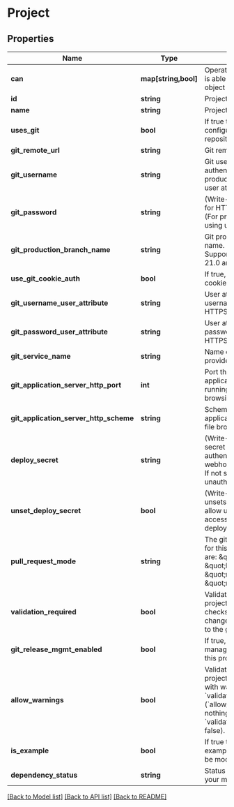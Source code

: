 # Project

## Properties
Name | Type | Description | Notes
------------ | ------------- | ------------- | -------------
**can** | **map[string,bool]** | Operations the current user is able to perform on this object | [optional] 
**id** | **string** | Project Id | [optional] 
**name** | **string** | Project display name | [optional] 
**uses_git** | **bool** | If true the project is configured with a git repository | [optional] 
**git_remote_url** | **string** | Git remote repository url | [optional] 
**git_username** | **string** | Git username for HTTPS authentication. (For production only, if using user attributes.) | [optional] 
**git_password** | **string** | (Write-Only) Git password for HTTPS authentication. (For production only, if using user attributes.) | [optional] 
**git_production_branch_name** | **string** | Git production branch name. Defaults to master. Supported only in Looker 21.0 and higher. | [optional] 
**use_git_cookie_auth** | **bool** | If true, the project uses a git cookie for authentication. | [optional] 
**git_username_user_attribute** | **string** | User attribute name for username in per-user HTTPS authentication. | [optional] 
**git_password_user_attribute** | **string** | User attribute name for password in per-user HTTPS authentication. | [optional] 
**git_service_name** | **string** | Name of the git service provider | [optional] 
**git_application_server_http_port** | **int** | Port that HTTP(S) application server is running on (for PRs, file browsing, etc.) | [optional] 
**git_application_server_http_scheme** | **string** | Scheme that is running on application server (for PRs, file browsing, etc.) | [optional] 
**deploy_secret** | **string** | (Write-Only) Optional secret token with which to authenticate requests to the webhook deploy endpoint. If not set, endpoint is unauthenticated. | [optional] 
**unset_deploy_secret** | **bool** | (Write-Only) When true, unsets the deploy secret to allow unauthenticated access to the webhook deploy endpoint. | [optional] 
**pull_request_mode** | **string** | The git pull request policy for this project. Valid values are: \&quot;off\&quot;, \&quot;links\&quot;, \&quot;recommended\&quot;, \&quot;required\&quot;. | [optional] 
**validation_required** | **bool** | Validation policy: If true, the project must pass validation checks before project changes can be committed to the git repository | [optional] 
**git_release_mgmt_enabled** | **bool** | If true, advanced git release management is enabled for this project | [optional] 
**allow_warnings** | **bool** | Validation policy: If true, the project can be committed with warnings when &#x60;validation_required&#x60; is true. (&#x60;allow_warnings&#x60; does nothing if &#x60;validation_required&#x60; is false). | [optional] 
**is_example** | **bool** | If true the project is an example project and cannot be modified | [optional] 
**dependency_status** | **string** | Status of dependencies in your manifest &amp; lockfile | [optional] 

[[Back to Model list]](../README.md#documentation-for-models) [[Back to API list]](../README.md#documentation-for-api-endpoints) [[Back to README]](../README.md)


